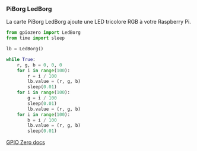 <!--
---
name: LedBorg
class: board
type: led
formfactor: Autre
manufacturer: PiBorg
description: une carte LED RGB pour la Raspberry Pi
url: https://www.piborg.org/ledborg-new/install
buy: https://www.piborg.org/ledborg
image: 'piborg-led-borg.png'
pincount: 26
eeprom: no
pin:
  '11':
    name: LED rouge
    direction: output
    active: high
    description: LED rouge de la PiBorg
  '13':
    name: LED verte
    direction: input
    active: high
    description: LED verte de la PiBorg
  '15':
    name: LED bleue
    direction: output
    active: high
    description: LED bleue de la PiBorg
-->
### PiBorg LedBorg

La carte PiBorg LedBorg ajoute une LED tricolore RGB à votre Raspberry Pi.

```python
from gpiozero import LedBorg
from time import sleep

lb = LedBorg()

while True:
    r, g, b = 0, 0, 0
    for i in range(100):
        r = i / 100
        lb.value = (r, g, b)
        sleep(0.01)
    for i in range(100):
        g = i / 100
        sleep(0.01)
        lb.value = (r, g, b)
    for i in range(100):
        b = i / 100
        lb.value = (r, g, b)
        sleep(0.01)
```

[GPIO Zero docs](http://gpiozero.readthedocs.io/en/v1.3.1/api_boards.html#ledborg)
